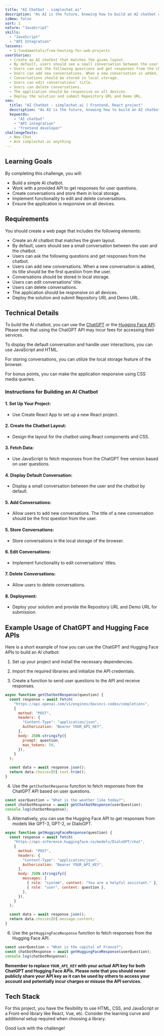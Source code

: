```yaml
---
title: "AI Chatbot - simplechat.ai"
description: "As AI is the future, knowing how to build an AI chatbot can be helpful. In this challenge, you will work with a provided API and build a simple AI chatbot."
isNew: false
sort: 1
nature: "JavaScript"
skills:
  - "JavaScript"
  - "API Integration"
lessons:
  - 1-fundamentals/free-hosting-for-web-projects
userStories:
  - Create an AI chatbot that matches the given layout.
  - By default, users should see a small conversation between the user and the chatbot.
  - Users can ask the following questions and get responses from the chatbot.
  - Users can add new conversations. When a new conversation is added, its title should be the first question from the user.
  - Conversations should be stored in local storage.
  - Users can edit conversations' title.
  - Users can delete conversations.
  - The application should be responsive on all devices.
  - Deploy the solution and submit Repository URL and Demo URL.
seo:
  title: "AI Chatbot - simplechat.ai | Frontend, React project"
  description: "As AI is the future, knowing how to build an AI chatbot can be helpful. In this challenge, you will work with a provided API and build a simple AI chatbot. This project is great for working with Front-end libraries like React, Vue,..."
  keywords:
    - "AI chatbot"
    - "API integration"
    - "frontend developer"
challengeTexts:
  - New Chat
  - Ask simplechat.ai anything
---
```


## Learning Goals

By completing this challenge, you will:

- Build a simple AI chatbot.
- Work with a provided API to get responses for user questions.
- Create conversations and store them in local storage.
- Implement functionality to edit and delete conversations.
- Ensure the application is responsive on all devices.

## Requirements

You should create a web page that includes the following elements:

- Create an AI chatbot that matches the given layout.
- By default, users should see a small conversation between the user and the chatbot.
- Users can ask the following questions and get responses from the chatbot.
- Users can add new conversations. When a new conversation is added, its title should be the first question from the user.
- Conversations should be stored in local storage.
- Users can edit conversations' title.
- Users can delete conversations.
- The application should be responsive on all devices.
- Deploy the solution and submit Repository URL and Demo URL.

## Technical Details

To build the AI chatbot, you can use the [ChatGPT](https://openai.com/api/) or the [Hugging Face API](https://huggingface.co/). Please note that using the ChatGPT API may incur fees for accessing their services.

To display the default conversation and handle user interactions, you can use JavaScript and HTML.

For storing conversations, you can utilize the local storage feature of the browser.

For bonus points, you can make the application responsive using CSS media queries.

### Instructions for Building an AI Chatbot

#### 1. Set Up Your Project:

- Use Create React App to set up a new React project.

#### 2. Create the Chatbot Layout:

- Design the layout for the chatbot using React components and CSS.

#### 3. Fetch Data:

- Use JavaScript to fetch responses from the ChatGPT free version based on user questions.

#### 4. Display Default Conversation:

- Display a small conversation between the user and the chatbot by default.

#### 5. Add Conversations:

- Allow users to add new conversations. The title of a new conversation should be the first question from the user.

#### 5. Store Conversations:

- Store conversations in the local storage of the browser.

#### 6. Edit Conversations:

- Implement functionality to edit conversations' titles.

#### 7. Delete Conversations:

- Allow users to delete conversations.

#### 8. Deployment:

- Deploy your solution and provide the Repository URL and Demo URL for submission.

## Example Usage of ChatGPT and Hugging Face APIs

Here is a short example of how you can use the ChatGPT and Hugging Face APIs to build an AI chatbot:

1. Set up your project and install the necessary dependencies.

2. Import the required libraries and initialize the API credentials.

3. Create a function to send user questions to the API and receive responses.

```javascript
async function getChatbotResponse(question) {
  const response = await fetch(
    "https://api.openai.com/v1/engines/davinci-codex/completions",
    {
      method: "POST",
      headers: {
        "Content-Type": "application/json",
        Authorization: "Bearer YOUR_API_KEY",
      },
      body: JSON.stringify({
        prompt: question,
        max_tokens: 50,
      }),
    }
  );

  const data = await response.json();
  return data.choices[0].text.trim();
}
```

4. Use the `getChatbotResponse` function to fetch responses from the ChatGPT API based on user questions.

```javascript
const userQuestion = "What is the weather like today?";
const chatbotResponse = await getChatbotResponse(userQuestion);
console.log(chatbotResponse);
```

5. Alternatively, you can use the Hugging Face API to get responses from models like GPT-3, GPT-2, or DialoGPT.

```javascript
async function getHuggingFaceResponse(question) {
  const response = await fetch(
    "https://api-inference.huggingface.co/models/DialoGPT/chat",
    {
      method: "POST",
      headers: {
        "Content-Type": "application/json",
        Authorization: "Bearer YOUR_API_KEY",
      },
      body: JSON.stringify({
        messages: [
          { role: "system", content: "You are a helpful assistant." },
          { role: "user", content: question },
        ],
      }),
    }
  );

  const data = await response.json();
  return data.choices[0].message.content;
}
```

6. Use the `getHuggingFaceResponse` function to fetch responses from the Hugging Face API.

```javascript
const userQuestion = "What is the capital of France?";
const chatbotResponse = await getHuggingFaceResponse(userQuestion);
console.log(chatbotResponse);
```

**Remember to replace `YOUR_API_KEY` with your actual API key for both ChatGPT and Hugging Face APIs. Please note that you should never publicly share your API key as it can be used by others to access your account and potentially incur charges or misuse the API services.**

## Tech Stack

For this project, you have the flexibility to use HTML, CSS, and JavaScript or a Front-end library like React, Vue, etc. Consider the learning curve and additional setup required when choosing a library.

Good luck with the challenge!
